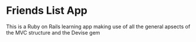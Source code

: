 # Friends List App

This is a Ruby on Rails learning app making use of all the general apsects of the MVC structure and the Devise gem
